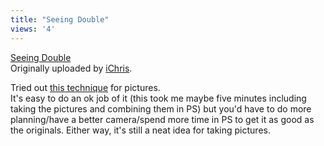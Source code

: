```yaml
---
title: "Seeing Double"
views: '4'
---
```

<p><a href="http://www.flickr.com/photos/lemon/3457349/" title="photo sharing"><img src="http://photos2.flickr.com/3457349_f5509ae677_m.jpg" alt="" /></a><br />
<a href="http://www.flickr.com/photos/lemon/3457349/">Seeing Double</a><br />
Originally uploaded by <a href="http://www.flickr.com/people/lemon/">iChris</a>.</p>
<p>Tried out <a href="http://www.mennoboy.com/chris/archives/2005/01/very_cool_set_o.html">this technique</a> for pictures.<br />
It's easy to do an ok job of it (this took me maybe five minutes including taking the pictures and combining them in PS) but you'd have to do more planning/have a better camera/spend more time in PS to get it as good as the originals.  Either way, it's still a neat idea for taking pictures.</p>
